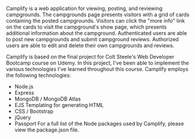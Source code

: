 Camplify is a web application for viewing, posting, and reviewing campgrounds. The campgrounds page presents visitors with a grid
of cards containing the posted campgrounds. Visitors can click the "more info" link on the cards to visit the campground's show page,
which presents additional information about the campground. Authenticated users are able to post new campgrounds and submit campground
reviews. Authorized users are able to edit and delete their own campgrounds and reviews.

Camplify is based on the final project for Colt Steele's Web Developer Bootcamp course on Udemy. In this project, I've been able to implement
the various technologies I've learned throughout this course. Camplify employs the following technologies:
  - Node.js
  - Express
  - MongoDB / MongoDB Atlas
  - EJS Templating for generating HTML
  - CSS / Bootstrap
  - jQuery
  - Passport
For a full list of the Node packages used by Camplify, please view the package.json file.
